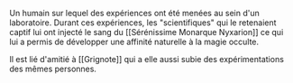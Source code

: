 Un humain sur lequel des expériences ont été menées au sein d'un laboratoire. Durant ces expériences, les "scientifiques" qui le retenaient captif lui ont injecté le sang du [[Sérénissime Monarque Nyxarion]] ce qui lui a permis de développer une affinité naturelle à la magie occulte.

Il est lié d'amitié à [[Grignote]] qui a elle aussi subie des expérimentations des mêmes personnes.